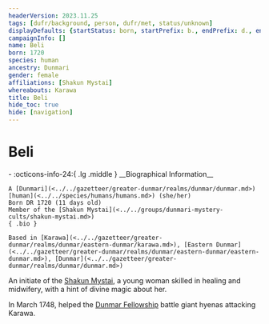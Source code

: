 ```yaml
---
headerVersion: 2023.11.25
tags: [dufr/background, person, dufr/met, status/unknown]
displayDefaults: {startStatus: born, startPrefix: b., endPrefix: d., endStatus: died}
campaignInfo: []
name: Beli
born: 1720
species: human
ancestry: Dunmari
gender: female
affiliations: [Shakun Mystai]
whereabouts: Karawa
title: Beli
hide_toc: true
hide: [navigation]
---
```

# Beli
<div class="grid cards ext-narrow-margin ext-one-column" markdown>
- :octicons-info-24:{ .lg .middle } __Biographical Information__

    A [Dunmari](<../../gazetteer/greater-dunmar/realms/dunmar/dunmar.md>) [human](<../../species/humans/humans.md>) (she/her)  
    Born DR 1720 (11 days old)  
    Member of the [Shakun Mystai](<../../groups/dunmari-mystery-cults/shakun-mystai.md>)  
    { .bio }

    Based in [Karawa](<../../gazetteer/greater-dunmar/realms/dunmar/eastern-dunmar/karawa.md>), [Eastern Dunmar](<../../gazetteer/greater-dunmar/realms/dunmar/eastern-dunmar/eastern-dunmar.md>), [Dunmar](<../../gazetteer/greater-dunmar/realms/dunmar/dunmar.md>)
</div>


An initiate of the [Shakun Mystai](<../../groups/dunmari-mystery-cults/shakun-mystai.md>), a young woman skilled in healing and midwifery, with a hint of divine magic about her.



In March 1748, helped the [Dunmar Fellowship](<../pcs/dunmar-fellowship/dunmar-fellowship.md>) battle giant hyenas attacking Karawa. 